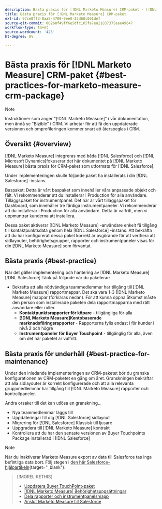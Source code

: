 ```yaml
---
description: Bästa praxis för [!DNL Marketo Measure] CRM-paket - [!DNL Marketo Measure] - Produktdokumentation
title: Bästa praxis för [!DNL Marketo Measure] CRM-paket
exl-id: 97ce0ff3-8aa5-4789-9ee0-25d68c001def
source-git-commit: 00268f49ff6e5dfc105fa7ea21837375eae49647
workflow-type: tm+mt
source-wordcount: '425'
ht-degree: 0%

---
```


# Bästa praxis för [!DNL Marketo Measure] CRM-paket {#best-practices-for-marketo-measure-crm-package}

>[!NOTE]
>
>Instruktioner som anger &quot;[!DNL Marketo Measure]&quot; i vår dokumentation, men ändå se &quot;Bizible&quot; i CRM. Vi arbetar för att få den uppdaterade versionen och omprofileringen kommer snart att återspeglas i CRM.

## Översikt {#overview}

[!DNL Marketo Measure] integreras med båda [!DNL Salesforce] och [!DNL Microsoft Dynamics]fokuserar det här dokumentet på [!DNL Marketo Measure] bästa praxis för CRM-paket som utformats för [!DNL Salesforce].

Under implementeringen skulle följande paket ha installerats i din [!DNL Salesforce] -instans.

Baspaket: Detta är vårt baspaket som innehåller våra anpassade objekt och fält. Vi rekommenderar att du installerar i Production för alla användare.
Tilläggspaket för instrumentpanel: Det här är vårt tilläggspaket för Dashboard, som innehåller tre färdiga instrumentpaneler. Vi rekommenderar att du installerar i Production för alla användare. Detta är valfritt, men vi uppmuntrar kunderna att installera.

Dessa paket aktiverar [!DNL Marketo Measure] -användare enkelt få tillgång till kontaktpunktsdata genom hela [!DNL Salesforce] -instans. Att bekräfta att du har konfigurerat dessa paket korrekt är avgörande för att verifiera att sidlayouter, behörighetsgrupper, rapporter och instrumentpaneler visas för din [!DNL Marketo Measure] som förväntat.

## Bästa praxis {#best-practice}

När det gäller implementering och hantering av [!DNL Marketo Measure] [!DNL Salesforce] Tänk på följande när du paketerar:

* Bekräfta att alla nödvändiga teammedlemmar har tillgång till [!DNL Marketo Measure] rapportmappar. Det ska vara 1-3 [!DNL Marketo Measure] mappar (förklaras nedan). För att kunna öppna åtkomst måste den person som installerade paketen dela rapportmapparna med rätt användare eller roller.
   * **Kontaktpunktsrapporter för köpare** - tillgängliga för alla
   * **[!DNL Marketo Measure]Kontobaserade marknadsföringsrapporter** - Rapporterna fylls endast i för kunder i nivå 2 och högre
   * **Instrumentpaneler för Buyer Touchpoint** - tillgänglig för alla, även om det här paketet är valfritt.

## Bästa praxis för underhåll {#best-practice-for-maintenance}

Under den inledande implementeringen av CRM-paketet bör du granska konfigurationen av CRM-paketet en gång om året. Granskningen bekräftar att alla sidlayouter är korrekt konfigurerade och att alla relevanta gruppmedlemmar har tillgång till [!DNL Marketo Measure] rapporter och kontrollpaneler.

Andra orsaker till det kan utlösa en granskning...

* Nya teammedlemmar läggs till
* Uppdateringar till dig [!DNL Salesforce] sidlayout
* Migrering för [!DNL Salesforce] Klassisk till ljusare
* Uppgradera till [!DNL Marketo Measure] kontrakt
* Kontrollera att du har den senaste versionen av Buyer Touchpoints Package installerad i [!DNL Salesforce]

>[!NOTE]
>
>När du inaktiverar Marketo Measure export av data till Salesforce tas inga befintliga data bort. Följ stegen i [den här Salesforce-hjälpartikeln](https://help.salesforce.com/s/articleView?id=sf.c360_a_delete_data_stream_records.htm&amp;type=5){target="_blank"}.

>[!MORELIKETHIS]
>
>* [Uppdatera Buyer TouchPoint-paket](/help/configuration-and-setup/marketo-measure-and-salesforce/marketo-measure-salesforce-package-installation-and-set-up.md)
>* [[!DNL Marketo Measure] Behörighetsuppsättningar](/help/configuration-and-setup/marketo-measure-and-salesforce/marketo-measure-permission-sets.md)
>* [Dela rapporter och instrumentpanelsmapp](https://help.salesforce.com/articleView?id=analytics_share_folder.htm&amp;type=0)
>* [Anslut Marketo Measure till Salesforce](/help/configuration-and-setup/marketo-measure-and-salesforce/connect-marketo-measure-to-salesforce.md)

